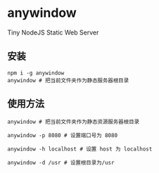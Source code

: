 # anywindow
Tiny NodeJS Static Web Server

## 安装

```
npm i -g anywindow
anywindow # 把当前文件夹作为静态服务器根目录
```

## 使用方法

```
anywindow # 把当前文件夹作为静态资源服务器根目录

anywindow -p 8080 # 设置端口号为 8080

anywindow -h localhost # 设置 host 为 localhost

anywindow -d /usr # 设置根目录为/usr
```